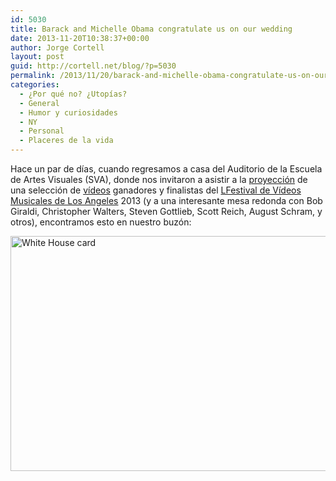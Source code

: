 ```yaml
---
id: 5030
title: Barack and Michelle Obama congratulate us on our wedding
date: 2013-11-20T10:38:37+00:00
author: Jorge Cortell
layout: post
guid: http://cortell.net/blog/?p=5030
permalink: /2013/11/20/barack-and-michelle-obama-congratulate-us-on-our-wedding/
categories:
  - ¿Por qué no? ¿Utopías?
  - General
  - Humor y curiosidades
  - NY
  - Personal
  - Placeres de la vida
---
```

Hace un par de días, cuando regresamos a casa del Auditorio de la Escuela de Artes Visuales (SVA), donde nos invitaron a asistir a la <a title="http://www.sva.edu/events/events-exhibitions/sva-rocks-music-videos-then-and-now" href="http://www.sva.edu/events/events-exhibitions/sva-rocks-music-videos-then-and-now" target="_blank">proyección</a> de una selección de <a title="http://www.youtube.com/watch?v=P2jn_lxrrPg" href="http://www.youtube.com/watch?v=P2jn_lxrrPg" target="_blank">vídeos</a> ganadores y finalistas del <a title="http://lamvf.com/" href="http://lamvf.com/" target="_blank">LFestival de Vídeos Musicales de Los Angeles</a> 2013 (y a una interesante mesa redonda con Bob Giraldi, Christopher Walters, Steven Gottlieb, Scott Reich, August Schram, y otros), encontramos esto en nuestro buzón:

<img class="aligncenter" alt="White House card" src="https://farm8.staticflickr.com/7455/10963029743_1ba4047b6f_c.jpg" width="800" height="376" />
